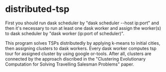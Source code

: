 # distributed-tsp
First you should run dask scheduler by "dask scheduler --host ip:port" and then it's necessary to run at least one dask worker and assign the worker(s) to dask scheduler by "dask worker (ip:port of scheduler)".


This program solves TSPs distributedly by applying k-means to initial cities, then assigning clusters to dask workers. Every dask worker computes tsp tour for assigned cluster by using google or-tools. After all, clusters are connected by the approach discribed in the "Clustering Evolutionary Computation for Solving Travelling Salesman Problems" paper.
